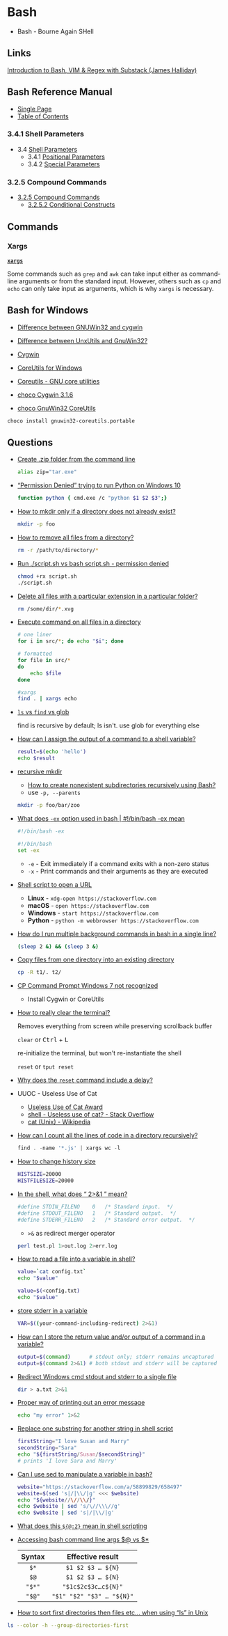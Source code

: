 # Bash

* Bash - Bourne Again SHell

## Links

[Introduction to Bash, VIM & Regex with Substack (James Halliday)](https://frontendmasters.com/courses/bash-vim-regex/)

## Bash Reference Manual

* [Single Page](https://www.gnu.org/software/bash/manual/bash.html)
* [Table of Contents](https://www.gnu.org/software/bash/manual/html_node/index.html)

### 3.4.1 Shell Parameters

* 3.4 [Shell Parameters](https://www.gnu.org/software/bash/manual/html_node/Shell-Parameters.html)
  * 3.4.1 [Positional Parameters](https://www.gnu.org/software/bash/manual/html_node/Positional-Parameters.html)
  * 3.4.2 [Special Parameters](https://www.gnu.org/software/bash/manual/html_node/Special-Parameters.html)

### 3.2.5 Compound Commands

* [3.2.5 Compound Commands](https://www.gnu.org/software/bash/manual/html_node/Compound-Commands.html#Compound-Commands)
  * [3.2.5.2 Conditional Constructs](https://www.gnu.org/software/bash/manual/html_node/Conditional-Constructs.html#Conditional-Constructs)

## Commands

### Xargs

[**`xargs`**](https://en.wikipedia.org/wiki/Xargs)

Some commands such as `grep` and `awk` can take input either as command-line arguments or from the standard input.
However, others such as `cp` and `echo` can only take input as arguments, which is why `xargs` is necessary.

## Bash for Windows

* [Difference between GNUWin32 and cygwin](https://stackoverflow.com/q/10712550/1366033)
* [Difference between UnxUtils and GnuWin32?](https://superuser.com/q/168202/180163)

* [Cygwin](http://www.cygwin.com/)
* [CoreUtils for Windows](http://gnuwin32.sourceforge.net/packages/coreutils.htm)
* [Coreutils - GNU core utilities](https://www.gnu.org/software/coreutils/)

* [choco Cygwin 3.1.6](https://chocolatey.org/packages/Cygwin)
* [choco GnuWin32 CoreUtils](https://chocolatey.org/packages/gnuwin32-coreutils.portable)

```bash
choco install gnuwin32-coreutils.portable
```


## Questions

* [Create .zip folder from the command line](https://superuser.com/q/201371/180163)

    ```bash
    alias zip="tar.exe"
    ```

* [“Permission Denied” trying to run Python on Windows 10](https://stackoverflow.com/a/64960283/1366033)

    ```bash
    function python { cmd.exe /c "python $1 $2 $3";}
    ```

* [How to mkdir only if a directory does not already exist?](https://stackoverflow.com/q/793858/1366033)

    ```bash
    mkdir -p foo
    ```

* [How to remove all files from a directory?](https://askubuntu.com/questions/60228/how-to-remove-all-files-from-a-directory)

    ```bash
    rm -r /path/to/directory/*
    ```

* [Run ./script.sh vs bash script.sh - permission denied](https://unix.stackexchange.com/q/203371/128893)

    ```bash
    chmod +rx script.sh
    ./script.sh
    ```

* [Delete all files with a particular extension in a particular folder?](https://unix.stackexchange.com/q/42020/128893)

    ```bash
    rm /some/dir/*.xvg
    ```

* [Execute command on all files in a directory](https://stackoverflow.com/q/10523415/1366033)

    ```bash
    # one liner
    for i in src/*; do echo "$i"; done

    # formatted
    for file in src/*
    do
        echo $file
    done

    #xargs
    find . | xargs echo
    ```

* [`ls` vs `find` vs glob](https://stackoverflow.com/q/13830036/1366033)

  find is recursive by default; ls isn't.  use glob for everything else

* [How can I assign the output of a command to a shell variable?](https://unix.stackexchange.com/q/16024/128893)

  ```bash
  result=$(echo 'hello')
  echo $result
  ```

* [recursive mkdir](https://unix.stackexchange.com/questions/49263/recursive-mkdir)

  * [How to create nonexistent subdirectories recursively using Bash?](https://stackoverflow.com/q/1731767/1366033)
  * use `-p, --parents`

  ```bash
  mkdir -p foo/bar/zoo
  ```

* [What does `-ex` option used in bash | #!/bin/bash -ex mean](https://stackoverflow.com/q/38342992/1366033)

    ```bash
    #!/bin/bash -ex
    ```

    ```bash
    #!/bin/bash
    set -ex
    ```

  * `-e` - Exit immediately if a command exits with a non-zero status
  * `-x` - Print commands and their arguments as they are executed


* [Shell script to open a URL](https://stackoverflow.com/q/38147620/1366033)

  * **Linux** - `xdg-open https://stackoverflow.com`
  * **macOS** - `open https://stackoverflow.com`
  * **Windows** - `start https://stackoverflow.com`
  * **Python** - `python -m webbrowser https://stackoverflow.com`

* [How do I run multiple background commands in bash in a single line?](https://stackoverflow.com/q/14612371/1366033)

    ```bash
    (sleep 2 &) && (sleep 3 &)
    ```

* [Copy files from one directory into an existing directory](https://stackoverflow.com/q/3643848/1366033)

    ```bash
    cp -R t1/. t2/
    ```

* [CP Command Prompt Windows 7 not recognized](https://stackoverflow.com/q/21734377/1366033)

  * Install Cygwin or CoreUtils

* [How to really clear the terminal?](https://askubuntu.com/q/25077/349745)

  Removes everything from screen while preserving scrollback buffer

  `clear` or <kbd>Ctrl</kbd> + <kbd>L</kbd>

  re-initialize the terminal, but won't re-instantiate the shell

  `reset` or `tput reset`

* [Why does the `reset` command include a delay?](https://unix.stackexchange.com/q/335648/128893)



* UUOC - Useless Use of Cat

  * [Useless Use of Cat Award](http://porkmail.org/era/unix/award.html#echo)
  * [shell - Useless use of cat? - Stack Overflow](https://stackoverflow.com/questions/11710552/useless-use-of-cat)
  * [cat (Unix) - Wikipedia](https://en.wikipedia.org/wiki/Cat_(Unix)#Useless_use_of_cat)


* [How can I count all the lines of code in a directory recursively?](https://stackoverflow.com/q/1358540/1366033)

  ```js
  find . -name '*.js' | xargs wc -l
  ```

* [How to change history size](https://askubuntu.com/q/307541/349745)

  ```bash
  HISTSIZE=20000
  HISTFILESIZE=20000
  ```

* [In the shell, what does “ 2>&1 ” mean?](https://stackoverflow.com/q/818255/1366033)

  ```bash
  #define STDIN_FILENO    0   /* Standard input.  */
  #define STDOUT_FILENO   1   /* Standard output.  */
  #define STDERR_FILENO   2   /* Standard error output.  */
  ```

  * `>&` as redirect merger operator

  ```bash
  perl test.pl 1>out.log 2>err.log
  ```



* [How to read a file into a variable in shell?](https://stackoverflow.com/q/7427262/1366033)

  ```bash
  value=`cat config.txt`
  echo "$value"

  value=$(<config.txt)
  echo "$value"
  ```


* [store stderr in a variable](https://stackoverflow.com/q/3130375/1366033)


  ```bash
  VAR=$((your-command-including-redirect) 2>&1)
  ```

* [How can I store the return value and/or output of a command in a variable?](http://mywiki.wooledge.org/BashFAQ/002)


  ```bash
  output=$(command)      # stdout only; stderr remains uncaptured
  output=$(command 2>&1) # both stdout and stderr will be captured
  ```

* [Redirect Windows cmd stdout and stderr to a single file](https://stackoverflow.com/q/1420965/1366033)

  ```bash
  dir > a.txt 2>&1
  ```

* [Proper way of printing out an error message](https://stackoverflow.com/a/12700524/1366033)

  ```bash
  echo "my error" 1>&2
  ```


* [Replace one substring for another string in shell script](https://stackoverflow.com/q/13210880/1366033)


  ```bash
  firstString="I love Susan and Marry"
  secondString="Sara"
  echo "${firstString/Susan/$secondString}"
  # prints 'I love Sara and Marry'
  ```


* [Can I use sed to manipulate a variable in bash?](https://stackoverflow.com/q/6744006/1366033)


  ```bash
  website="https://stackoverflow.com/a/58899829/658497"
  website=$(sed 's|/|\\/|g' <<< $website)
  echo "${website//\//\\/}"
  echo $website | sed 's/\//\\\//g'
  echo $website | sed 's|/|\\/|g'
  ```


* [What does this `${@:2}` mean in shell scripting](https://unix.stackexchange.com/q/92978/128893)


* [Accessing bash command line args $@ vs $*](https://stackoverflow.com/a/28099707/1366033)

  | Syntax |     Effective result      |
  | :----: | :-----------------------: |
  |  `$*`  |     `$1 $2 $3 … ${N}`     |
  |  `$@`  |     `$1 $2 $3 … ${N}`     |
  | `"$*"` |    `"$1c$2c$3c…c${N}"`    |
  | `"$@"` | `"$1" "$2" "$3" … "${N}"` |


* [How to sort first directories then files etc… when using “ls” in Unix](https://superuser.com/q/109537/180163)

```bash
ls --color -h --group-directories-first
```

